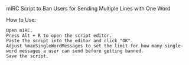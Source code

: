 mIRC Script to Ban Users for Sending Multiple Lines with One Word

How to Use:

    Open mIRC.
    Press Alt + R to open the script editor.
    Paste the script into the editor and click "OK".
    Adjust %maxSingleWordMessages to set the limit for how many single-word messages a user can send before getting banned.
    Save the script.
    
